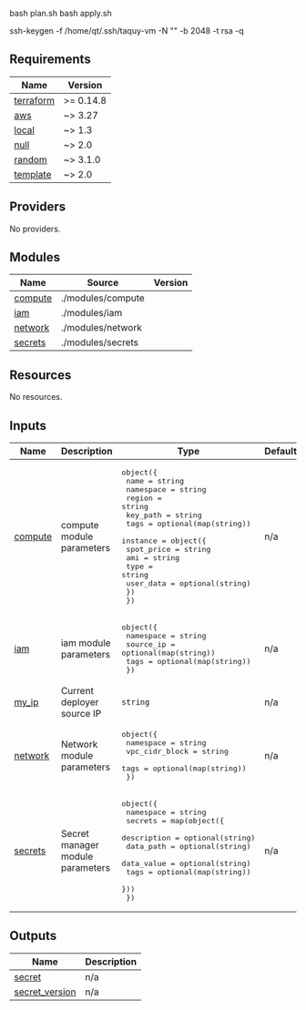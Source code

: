 bash plan.sh
bash apply.sh

ssh-keygen -f /home/qt/.ssh/taquy-vm -N "" -b 2048 -t rsa -q

<!-- BEGINNING OF PRE-COMMIT-TERRAFORM DOCS HOOK -->
## Requirements

| Name | Version |
|------|---------|
| <a name="requirement_terraform"></a> [terraform](#requirement\_terraform) | >= 0.14.8 |
| <a name="requirement_aws"></a> [aws](#requirement\_aws) | ~> 3.27 |
| <a name="requirement_local"></a> [local](#requirement\_local) | ~> 1.3 |
| <a name="requirement_null"></a> [null](#requirement\_null) | ~> 2.0 |
| <a name="requirement_random"></a> [random](#requirement\_random) | ~> 3.1.0 |
| <a name="requirement_template"></a> [template](#requirement\_template) | ~> 2.0 |

## Providers

No providers.

## Modules

| Name | Source | Version |
|------|--------|---------|
| <a name="module_compute"></a> [compute](#module\_compute) | ./modules/compute |  |
| <a name="module_iam"></a> [iam](#module\_iam) | ./modules/iam |  |
| <a name="module_network"></a> [network](#module\_network) | ./modules/network |  |
| <a name="module_secrets"></a> [secrets](#module\_secrets) | ./modules/secrets |  |

## Resources

No resources.

## Inputs

| Name | Description | Type | Default | Required |
|------|-------------|------|---------|:--------:|
| <a name="input_compute"></a> [compute](#input\_compute) | compute module parameters | <pre>object({<br>    name      = string<br>    namespace = string<br>    region    = string<br>    key_path  = string<br>    tags      = optional(map(string))<br>    instance = object({<br>      spot_price = string<br>      ami        = string<br>      type       = string<br>      user_data  = optional(string)<br>    })<br>  })</pre> | n/a | yes |
| <a name="input_iam"></a> [iam](#input\_iam) | iam module parameters | <pre>object({<br>    namespace = string<br>    source_ip = optional(map(string))<br>    tags      = optional(map(string))<br>  })</pre> | n/a | yes |
| <a name="input_my_ip"></a> [my\_ip](#input\_my\_ip) | Current deployer source IP | `string` | n/a | yes |
| <a name="input_network"></a> [network](#input\_network) | Network module parameters | <pre>object({<br>    namespace      = string<br>    vpc_cidr_block = string<br>    tags           = optional(map(string))<br>  })</pre> | n/a | yes |
| <a name="input_secrets"></a> [secrets](#input\_secrets) | Secret manager module parameters | <pre>object({<br>    namespace = string<br>    secrets = map(object({<br>      description = optional(string)<br>      data_path   = optional(string)<br>      data_value  = optional(string)<br>      tags        = optional(map(string))<br>    }))<br>  })</pre> | n/a | yes |

## Outputs

| Name | Description |
|------|-------------|
| <a name="output_secret"></a> [secret](#output\_secret) | n/a |
| <a name="output_secret_version"></a> [secret\_version](#output\_secret\_version) | n/a |
<!-- END OF PRE-COMMIT-TERRAFORM DOCS HOOK -->
